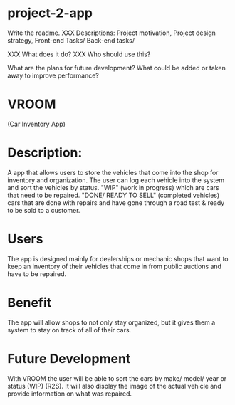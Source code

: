 # project-2-app
Write the readme.
XXX Descriptions:
Project motivation,
Project design strategy,
Front-end Tasks/
Back-end tasks/

XXX What does it do?
XXX Who should use this?

What are the plans for future development?
What could be added or taken away to improve performance?


# VROOM 
(Car Inventory App)

# Description:
A app that allows users to store the vehicles that come into the shop for inventory and organization. The user can log each vehicle into the system and sort the vehicles by status. "WIP" (work in progress) which are cars that need to be repaired. "DONE/ READY TO SELL" (completed vehicles) cars that are done with repairs and have gone through a road test & ready to be sold to a customer.

# Users
The app is designed mainly for dealerships or mechanic shops that want to keep an inventory of their vehicles that come in from public auctions and have to be repaired.

# Benefit

The app will allow shops to not only stay organized, but it gives them a system to stay on track of all of their cars. 

# Future Development

With VROOM the user will be able to sort the cars by make/ model/ year or status (WIP) (R2S). It will also display the image of the actual vehicle and provide information on what was repaired. 


